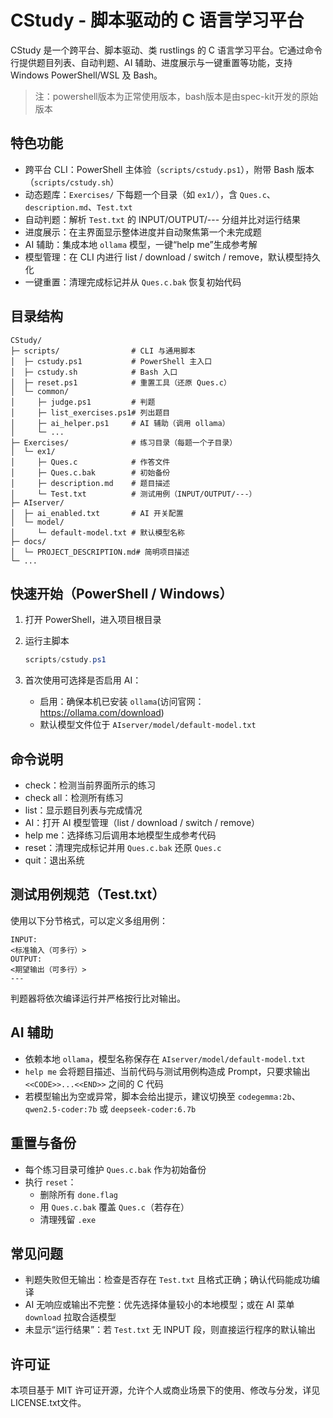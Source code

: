 # CStudy - 脚本驱动的 C 语言学习平台

CStudy 是一个跨平台、脚本驱动、类 rustlings 的 C 语言学习平台。它通过命令行提供题目列表、自动判题、AI 辅助、进度展示与一键重置等功能，支持 Windows PowerShell/WSL 及 Bash。
> 注：powershell版本为正常使用版本，bash版本是由spec-kit开发的原始版本

## 特色功能

- 跨平台 CLI：PowerShell 主体验（`scripts/cstudy.ps1`），附带 Bash 版本（`scripts/cstudy.sh`）
- 动态题库：`Exercises/` 下每题一个目录（如 `ex1/`），含 `Ques.c`、`description.md`、`Test.txt`
- 自动判题：解析 `Test.txt` 的 INPUT/OUTPUT/--- 分组并比对运行结果
- 进度展示：在主界面显示整体进度并自动聚焦第一个未完成题
- AI 辅助：集成本地 `ollama` 模型，一键“help me”生成参考解
- 模型管理：在 CLI 内进行 list / download / switch / remove，默认模型持久化
- 一键重置：清理完成标记并从 `Ques.c.bak` 恢复初始代码

## 目录结构

```text
CStudy/
├─ scripts/                # CLI 与通用脚本
│  ├─ cstudy.ps1           # PowerShell 主入口
│  ├─ cstudy.sh            # Bash 入口
│  ├─ reset.ps1            # 重置工具（还原 Ques.c）
│  └─ common/
│     ├─ judge.ps1         # 判题
│     ├─ list_exercises.ps1# 列出题目
│     ├─ ai_helper.ps1     # AI 辅助（调用 ollama）
│     └─ ...
├─ Exercises/              # 练习目录（每题一个子目录）
│  └─ ex1/
│     ├─ Ques.c            # 作答文件
│     ├─ Ques.c.bak        # 初始备份
│     ├─ description.md    # 题目描述
│     └─ Test.txt          # 测试用例（INPUT/OUTPUT/---）
├─ AIserver/
│  ├─ ai_enabled.txt       # AI 开关配置
│  └─ model/
│     └─ default-model.txt # 默认模型名称
├─ docs/
│  └─ PROJECT_DESCRIPTION.md# 简明项目描述
└─ ...
```

## 快速开始（PowerShell / Windows）

1. 打开 PowerShell，进入项目根目录
2. 运行主脚本

   ```powershell
   scripts/cstudy.ps1
   ```

3. 首次使用可选择是否启用 AI：
   - 启用：确保本机已安装 `ollama`(访问官网：<https://ollama.com/download>)
   - 默认模型文件位于 `AIserver/model/default-model.txt`

## 命令说明

- check：检测当前界面所示的练习
- check all：检测所有练习
- list：显示题目列表与完成情况
- AI：打开 AI 模型管理（list / download / switch / remove）
- help me：选择练习后调用本地模型生成参考代码
- reset：清理完成标记并用 `Ques.c.bak` 还原 `Ques.c`
- quit：退出系统

## 测试用例规范（Test.txt）

使用以下分节格式，可以定义多组用例：

```text
INPUT:
<标准输入（可多行）>
OUTPUT:
<期望输出（可多行）>
---
```

判题器将依次编译运行并严格按行比对输出。

## AI 辅助

- 依赖本地 `ollama`，模型名称保存在 `AIserver/model/default-model.txt`
- `help me` 会将题目描述、当前代码与测试用例构造成 Prompt，只要求输出 `<<CODE>>...<<END>>` 之间的 C 代码
- 若模型输出为空或异常，脚本会给出提示，建议切换至 `codegemma:2b`、`qwen2.5-coder:7b` 或 `deepseek-coder:6.7b`

## 重置与备份

- 每个练习目录可维护 `Ques.c.bak` 作为初始备份
- 执行 `reset`：
  - 删除所有 `done.flag`
  - 用 `Ques.c.bak` 覆盖 `Ques.c`（若存在）
  - 清理残留 `.exe`

## 常见问题

- 判题失败但无输出：检查是否存在 `Test.txt` 且格式正确；确认代码能成功编译
- AI 无响应或输出不完整：优先选择体量较小的本地模型；或在 AI 菜单 `download` 拉取合适模型
- 未显示“运行结果”：若 `Test.txt` 无 INPUT 段，则直接运行程序的默认输出

## 许可证

本项目基于 MIT 许可证开源，允许个人或商业场景下的使用、修改与分发，详见LICENSE.txt文件。
